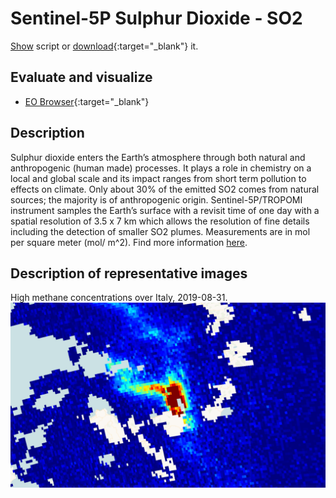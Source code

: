 # Sentinel-5P Sulphur Dioxide - SO2
<a href="#" id='togglescript'>Show</a> script or [download](script.js){:target="_blank"} it.
<div id='script_view' style="display:none">
{% highlight javascript %}
      {% include_relative script.js %}
{% endhighlight %}
</div>

## Evaluate and visualize
 - [EO Browser](https://sentinelshare.page.link/bJgp){:target="_blank"}   

## Description
Sulphur dioxide enters the Earth’s atmosphere through both natural and anthropogenic (human made) processes. It plays a role in chemistry on a local and global scale and its impact ranges from short term pollution to effects on climate. Only about 30% of the emitted SO2 comes from natural sources; the majority is of anthropogenic origin. Sentinel-5P/TROPOMI instrument samples the Earth’s surface with a revisit time of one day with a spatial resolution of 3.5 x 7 km which allows the resolution of fine details including the detection of smaller SO2 plumes. Measurements are in mol per square meter (mol/ m^2).
Find more information [here](http://www.tropomi.eu/data-products/sulphur-dioxide).

## Description of representative images

High methane concentrations over Italy, 2019-08-31.
![NO2 tropospheric column](fig/fig1.png)


